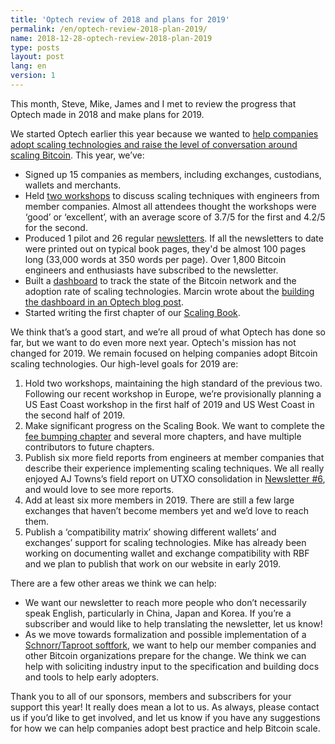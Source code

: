 ```yaml
---
title: 'Optech review of 2018 and plans for 2019'
permalink: /en/optech-review-2018-plan-2019/
name: 2018-12-28-optech-review-2018-plan-2019
type: posts
layout: post
lang: en
version: 1
---
```

This month, Steve, Mike, James and I met to review the progress that Optech made
in 2018 and make plans for 2019.

We started Optech earlier this year because we wanted to [help companies adopt
scaling technologies and raise the level of conversation around scaling
Bitcoin][announcement]. This year, we’ve:

- Signed up 15 companies as members, including exchanges, custodians, wallets and merchants.
- Held [two workshops][workshops] to discuss scaling techniques with engineers
  from member companies. Almost all attendees thought the workshops were ‘good’
  or ‘excellent’, with an average score of 3.7/5 for the first and 4.2/5 for the
  second.
- Produced 1 pilot and 26 regular
  [newsletters][]. If all the newsletters to date were printed out on typical
  book pages, they'd be almost 100 pages long (33,000 words at 350 words per
  page). Over 1,800 Bitcoin engineers and enthusiasts have subscribed to the
  newsletter.
- Built a [dashboard][] to track the state of the Bitcoin network and the
  adoption rate of scaling technologies. Marcin wrote about the [building the
  dashboard in an Optech blog post][dashboard blog post].
- Started writing the first chapter of our [Scaling Book][scaling book].

We think that’s a good start, and we’re all proud of what Optech has done so
far, but we want to do even more next year. Optech's mission has not changed
for 2019. We remain focused on helping companies adopt Bitcoin scaling
technologies. Our high-level goals for 2019 are:

1. Hold two workshops, maintaining the high standard of the previous two.
   Following our recent workshop in Europe, we’re provisionally planning a US
  East Coast workshop in the first half of 2019 and US West Coast in the second
  half of 2019.
1. Make significant progress on the Scaling Book. We want to complete the [fee
   bumping chapter][scaling book feebumping] and several more chapters, and
  have multiple contributors to future chapters.
1. Publish six more field reports from engineers at member companies that
   describe their experience implementing scaling techniques. We all really
   enjoyed AJ Towns’s field report on UTXO consolidation in [Newsletter
   #6][newsletter 6], and would love to see more reports.
1. Add at least six more members in 2019. There are still a few large exchanges
   that haven’t become members yet and we’d love to reach them.
1. Publish a ‘compatibility matrix’ showing different wallets’ and exchanges’
   support for scaling technologies. Mike has already been working on
   documenting wallet and exchange compatibility with RBF and we plan to publish
   that work on our website in early 2019.

There are a few other areas we think we can help:

- We want our newsletter to reach more people who don’t necessarily speak
  English, particularly in China, Japan and Korea. If you’re a subscriber and
  would like to help translating the newsletter, let us know!
- As we move towards formalization and possible implementation of a
  [Schnorr/Taproot softfork][softfork], we want to help our member companies
  and other Bitcoin organizations prepare for the change. We think we can help
  with soliciting industry input to the specification and building docs and tools
  to help early adopters.

Thank you to all of our sponsors, members and subscribers for your support this
year! It really does mean a lot to us. As always, please contact us if you’d
like to get involved, and let us know if you have any suggestions for how we
can help companies adopt best practice and help Bitcoin scale.

[announcement]: https://bitcoinops.org/en/announcing-bitcoin-optech/
[workshops]: https://bitcoinops.org/workshops/
[newsletters]: https://bitcoinops.org/en/newsletters/
[dashboard]: https://dashboard.bitcoinops.org/
[dashboard blog post]: https://bitcoinops.org/en/dashboard-announcement/
[scaling book]: https://github.com/bitcoinops/scaling-book
[scaling book feebumping]: https://github.com/bitcoinops/scaling-book/blob/master/1.fee_bumping/fee_bumping.md
[newsletter 6]: https://bitcoinops.org/en/newsletters/2018/07/31/
[softfork]: https://bitcoinops.org/en/newsletters/2018/12/18/#news
